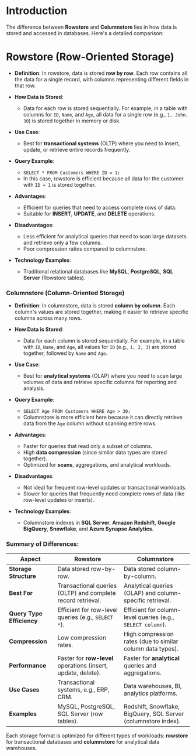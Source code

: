 # Introduction

The difference between **Rowstore** and **Columnstore** lies in how data is stored and accessed in databases. Here's a detailed comparison:

# Rowstore (Row-Oriented Storage)
- **Definition**: In rowstore, data is stored **row by row**. Each row contains all the data for a single record, with columns representing different fields in that row.
  
- **How Data is Stored**: 
  - Data for each row is stored sequentially. For example, in a table with columns for `ID`, `Name`, and `Age`, all data for a single row (e.g., `1, John, 30`) is stored together in memory or disk.

- **Use Case**: 
  - Best for **transactional systems** (OLTP) where you need to insert, update, or retrieve entire records frequently.
  
- **Query Example**: 
  - `SELECT * FROM Customers WHERE ID = 1;`
  - In this case, rowstore is efficient because all data for the customer with `ID = 1` is stored together.
  
- **Advantages**:
  - Efficient for queries that need to access complete rows of data.
  - Suitable for **INSERT**, **UPDATE**, and **DELETE** operations.
  
- **Disadvantages**:
  - Less efficient for analytical queries that need to scan large datasets and retrieve only a few columns.
  - Poor compression ratios compared to columnstore.

- **Technology Examples**:
  - Traditional relational databases like **MySQL**, **PostgreSQL**, **SQL Server** (Rowstore tables).

### **Columnstore (Column-Oriented Storage)**
- **Definition**: In columnstore, data is stored **column by column**. Each column's values are stored together, making it easier to retrieve specific columns across many rows.
  
- **How Data is Stored**:
  - Data for each column is stored sequentially. For example, in a table with `ID`, `Name`, and `Age`, all values for `ID` (e.g., `1, 2, 3`) are stored together, followed by `Name` and `Age`.

- **Use Case**: 
  - Best for **analytical systems** (OLAP) where you need to scan large volumes of data and retrieve specific columns for reporting and analysis.
  
- **Query Example**: 
  - `SELECT Age FROM Customers WHERE Age > 30;`
  - Columnstore is more efficient here because it can directly retrieve data from the `Age` column without scanning entire rows.
  
- **Advantages**:
  - Faster for queries that read only a subset of columns.
  - High **data compression** (since similar data types are stored together).
  - Optimized for **scans**, aggregations, and analytical workloads.
  
- **Disadvantages**:
  - Not ideal for frequent row-level updates or transactional workloads.
  - Slower for queries that frequently need complete rows of data (like row-level updates or inserts).

- **Technology Examples**:
  - Columnstore indexes in **SQL Server**, **Amazon Redshift**, **Google BigQuery**, **Snowflake**, and **Azure Synapse Analytics**.

### Summary of Differences:
| **Aspect**                | **Rowstore**                                               | **Columnstore**                                             |
|---------------------------|------------------------------------------------------------|-------------------------------------------------------------|
| **Storage Structure**      | Data stored row-by-row.                                    | Data stored column-by-column.                               |
| **Best For**               | Transactional queries (OLTP) and complete record retrieval.| Analytical queries (OLAP) and column-specific retrieval.     |
| **Query Type Efficiency**  | Efficient for row-level queries (e.g., `SELECT *`).        | Efficient for column-level queries (e.g., `SELECT column`).  |
| **Compression**            | Low compression rates.                                     | High compression rates (due to similar column data types).   |
| **Performance**            | Faster for **row-level** operations (insert, update, delete).| Faster for **analytical** queries and aggregations.          |
| **Use Cases**              | Transactional systems, e.g., ERP, CRM.                     | Data warehouses, BI, analytics platforms.                    |
| **Examples**               | MySQL, PostgreSQL, SQL Server (row tables).                | Redshift, Snowflake, BigQuery, SQL Server (columnstore index).|

Each storage format is optimized for different types of workloads: **rowstore** for transactional databases and **columnstore** for analytical data warehouses.